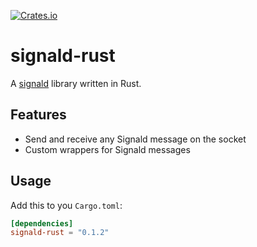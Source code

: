 [![Crates.io](https://img.shields.io/crates/v/signald-rust.svg)](https://crates.io/crates/signald-rust)

# signald-rust
A [signald](https://gitlab.com/thefinn93/signald) library written in Rust.

## Features
- Send and receive any Signald message on the socket
- Custom wrappers for Signald messages

## Usage
Add this to you `Cargo.toml`:
```toml
[dependencies]
signald-rust = "0.1.2"
```

